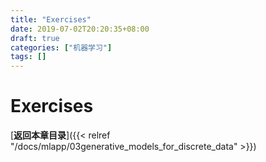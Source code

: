 ```yaml
---
title: "Exercises"
date: 2019-07-02T20:20:35+08:00
draft: true
categories: ["机器学习"]
tags: []
---
```


# Exercises

[**返回本章目录**]({{< relref "/docs/mlapp/03generative_models_for_discrete_data" >}})

